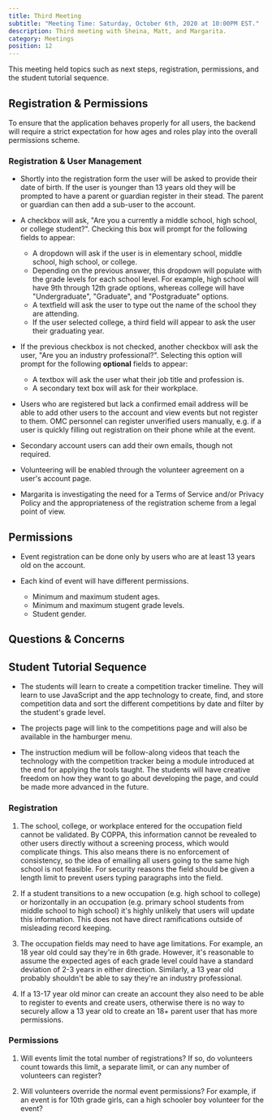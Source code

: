 ```yaml
---
title: Third Meeting
subtitle: "Meeting Time: Saturday, October 6th, 2020 at 10:00PM EST."
description: Third meeting with Sheina, Matt, and Margarita.
category: Meetings
position: 12
---
```


This meeting held topics such as next steps, registration, permissions, and the student tutorial sequence.

## Registration & Permissions

To ensure that the application behaves properly for all users, the backend will require a strict expectation for how ages and roles play into the overall permissions scheme.

### Registration & User Management

- Shortly into the registration form the user will be asked to provide their date of birth. If the user is younger than 13 years old they will be prompted to have a parent or guardian register in their stead. The parent or guardian can then add a sub-user to the account.

- A checkbox will ask, "Are you a currently a middle school, high school, or college student?". Checking this box will prompt for the following fields to appear:

  - A dropdown will ask if the user is in elementary school, middle school, high school, or college.
  - Depending on the previous answer, this dropdown will populate with the grade levels for each school level. For example, high school will have 9th through 12th grade options, whereas college will have "Undergraduate", "Graduate", and "Postgraduate" options.
  - A textfield will ask the user to type out the name of the school they are attending.
  - If the user selected college, a third field will appear to ask the user their graduating year.

- If the previous checkbox is not checked, another checkbox will ask the user, "Are you an industry professional?". Selecting this option will prompt for the following **optional** fields to appear:

  - A textbox will ask the user what their job title and profession is.
  - A secondary text box will ask for their workplace.

- Users who are registered but lack a confirmed email address will be able to add other users to the account and view events but not register to them. OMC personnel can register unverified users manually, e.g. if a user is quickly filling out registration on their phone while at the event.

- Secondary account users can add their own emails, though not required.

- Volunteering will be enabled through the volunteer agreement on a user's account page.

- Margarita is investigating the need for a Terms of Service and/or Privacy Policy and the appropriateness of the registration scheme from a legal point of view.

## Permissions

- Event registration can be done only by users who are at least 13 years old on the account.

- Each kind of event will have different permissions.
  - Minimum and maximum student ages.
  - Minimum and maximum stugent grade levels.
  - Student gender.

## Questions & Concerns

## Student Tutorial Sequence

- The students will learn to create a competition tracker timeline. They will learn to use JavaScript and the app technology to create, find, and store competition data and sort the different competitions by date and filter by the student's grade level.

- The projects page will link to the competitions page and will also be available in the hamburger menu.

- The instruction medium will be follow-along videos that teach the technology with the competition tracker being a module introduced at the end for applying the tools taught. The students will have creative freedom on how they want to go about developing the page, and could be made more advanced in the future.

### Registration

1. The school, college, or workplace entered for the occupation field cannot be validated. By COPPA, this information cannot be revealed to other users directly without a screening process, which would complicate things. This also means there is no enforcement of consistency, so the idea of emailing all users going to the same high school is not feasible. For security reasons the field should be given a length limit to prevent users typing paragraphs into the field.

2. If a student transitions to a new occupation (e.g. high school to college) or horizontally in an occupation (e.g. primary school students from middle school to high school) it's highly unlikely that users will update this information. This does not have direct ramifications outside of misleading record keeping.

3. The occupation fields may need to have age limitations. For example, an 18 year old could say they're in 6th grade. However, it's reasonable to assume the expected ages of each grade level could have a standard deviation of 2-3 years in either direction. Similarly, a 13 year old probably shouldn't be able to say they're an industry professional.

4. If a 13-17 year old minor can create an account they also need to be able to register to events and create users, otherwise there is no way to securely allow a 13 year old to create an 18+ parent user that has more permissions.

### Permissions

1. Will events limit the total number of registrations? If so, do volunteers count towards this limit, a separate limit, or can any number of volunteers can register?

2. Will volunteers override the normal event permissions? For example, if an event is for 10th grade girls, can a high schooler boy volunteer for the event?
